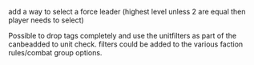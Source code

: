 add a way to select a force leader (highest level unless 2 are equal then player needs to select)

Possible to drop tags completely and use the unitfilters as part of the canbeadded to unit check.  filters could be added to the various faction rules/combat group options.
